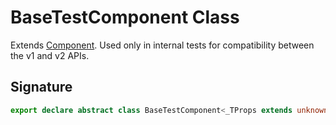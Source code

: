 # BaseTestComponent Class

Extends [Component](https://developers.meta.com/horizon-worlds/reference/2.0.0/core_component)<TComponent>. Used only in internal tests for compatibility between the v1 and v2 APIs.

## Signature

```typescript
export declare abstract class BaseTestComponent<_TProps extends unknown, TComponent extends ComponentWithConstructor<Record<string, unknown>>> extends Component<TComponent>
```